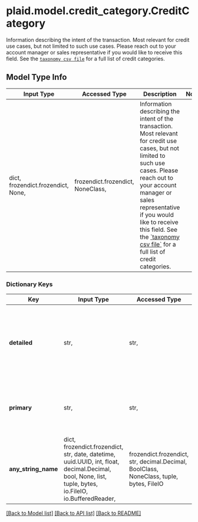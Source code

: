 # plaid.model.credit_category.CreditCategory

Information describing the intent of the transaction. Most relevant for credit use cases, but not limited to such use cases. Please reach out to your account manager or sales representative if you would like to receive this field.  See the [`taxonomy csv file`](https://plaid.com/documents/credit-category-taxonomy.csv) for a full list of credit categories.

## Model Type Info
Input Type | Accessed Type | Description | Notes
------------ | ------------- | ------------- | -------------
dict, frozendict.frozendict, None,  | frozendict.frozendict, NoneClass,  | Information describing the intent of the transaction. Most relevant for credit use cases, but not limited to such use cases. Please reach out to your account manager or sales representative if you would like to receive this field.  See the [&#x60;taxonomy csv file&#x60;](https://plaid.com/documents/credit-category-taxonomy.csv) for a full list of credit categories. | 

### Dictionary Keys
Key | Input Type | Accessed Type | Description | Notes
------------ | ------------- | ------------- | ------------- | -------------
**detailed** | str,  | str,  | A granular category conveying the transaction&#x27;s intent. This field can also be used as a unique identifier for the category. | 
**primary** | str,  | str,  | A high level category that communicates the broad category of the transaction. | 
**any_string_name** | dict, frozendict.frozendict, str, date, datetime, uuid.UUID, int, float, decimal.Decimal, bool, None, list, tuple, bytes, io.FileIO, io.BufferedReader,  | frozendict.frozendict, str, decimal.Decimal, BoolClass, NoneClass, tuple, bytes, FileIO | any string name can be used but the value must be the correct type | [optional]

[[Back to Model list]](../../README.md#documentation-for-models) [[Back to API list]](../../README.md#documentation-for-api-endpoints) [[Back to README]](../../README.md)

